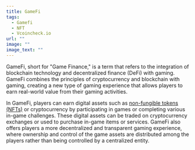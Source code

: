 ```yaml
---
title: GameFi
tags:
  - Gamefi
  - NFT
  - Vcoincheck.io
url: ""
image: ""
image_text: ""
---
```


GameFi, short for "Game Finance," is a term that refers to the integration of blockchain technology and decentralized finance (DeFi) with gaming. GameFi combines the principles of cryptocurrency and blockchain with gaming, creating a new type of gaming experience that allows players to earn real-world value from their gaming activities.

In GameFi, players can earn digital assets such as [non-fungible tokens (NFTs)](https://www.essentialcardano.io/glossary/nft) or cryptocurrency by participating in games or completing various in-game challenges. These digital assets can be traded on cryptocurrency exchanges or used to purchase in-game items or services. GameFi also offers players a more decentralized and transparent gaming experience, where ownership and control of the game assets are distributed among the players rather than being controlled by a centralized entity.
